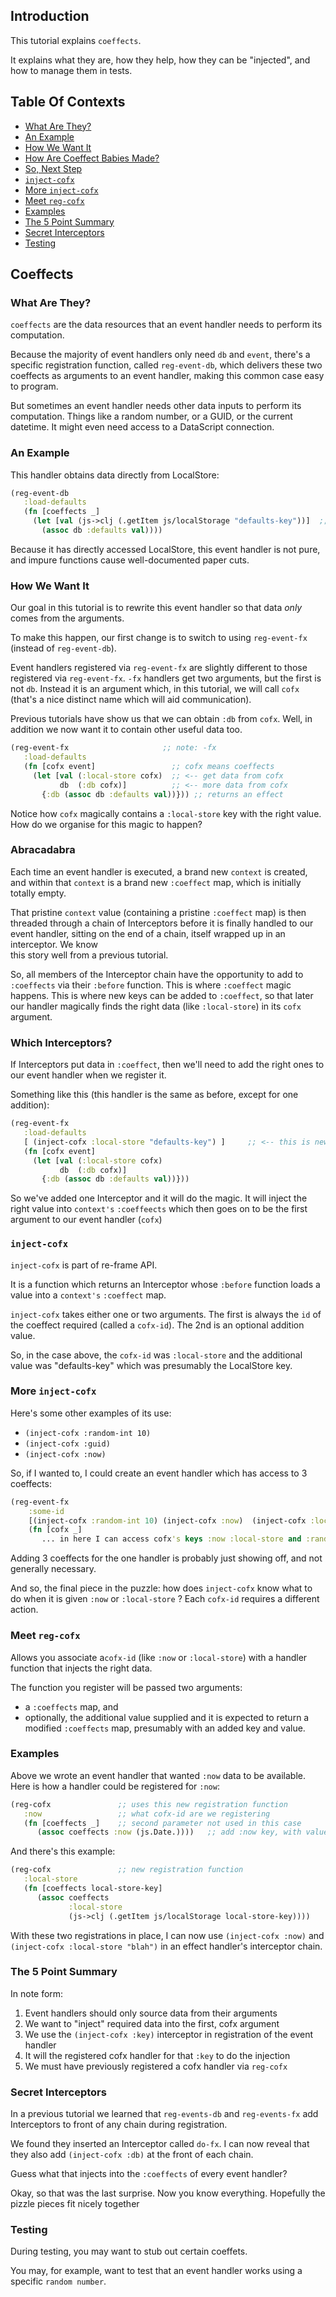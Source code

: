 ## Introduction

This tutorial explains `coeffects`.

It explains what they are, how they help, how they can be "injected", and how 
to manage them in tests.

## Table Of Contexts
 
  * [What Are They?](#what-are-they-)
  * [An Example](#an-example)
  * [How We Want It](#how-we-want-it)
  * [How Are Coeffect Babies Made?](#how-are-coeffect-babies-made-)
  * [So, Next Step](#so--next-step)
  * [`inject-cofx`](#-inject-cofx-)
  * [More `inject-cofx`](#more--inject-cofx-)
  * [Meet `reg-cofx`](#meet--reg-cofx-)
  * [Examples](#examples)
  * [The 5 Point Summary](#the-5-point-summary)
  * [Secret Interceptors](#secret-interceptors)
  * [Testing](#testing)

## Coeffects
 
### What Are They?

`coeffects` are the data resources that an event handler needs 
to perform its computation.

Because the majority of event handlers only need `db` and 
`event`, there's a specific registration function, called `reg-event-db`, 
which delivers these two coeffects as arguments to an event 
handler, making this common case easy to program.

But sometimes an event handler needs other data inputs
to perform its computation.  Things like a random number, or a GUID,
or the current datetime. It might even need access to a
DataScript connection.


###  An Example

This handler obtains data directly from LocalStore:
```clj
(reg-event-db
   :load-defaults
   (fn [coeffects _]
     (let [val (js->clj (.getItem js/localStorage "defaults-key"))]  ;; <-- Problem
       (assoc db :defaults val))))
```

Because it has directly accessed LocalStore, this event handler is not 
pure, and impure functions cause well-documented paper cuts. 

### How We Want It

Our goal in this tutorial is to rewrite this event handler so 
that data _only_ comes from the arguments.
 
To make this happen, our first change is to switch to
using `reg-event-fx` (instead of `reg-event-db`).

Event handlers registered via `reg-event-fx` are slightly 
different to those registered via `reg-event-fx`. `-fx` handlers 
get two arguments, but the first is not `db`. Instead it is an argument which, in 
this tutorial,  we will call `cofx` (that's a nice distinct name which will aid communication). 

Previous tutorials have show us that we can obtain `:db` from 
`cofx`.  Well, in addition we now want it to contain other useful data too. 
```clj
(reg-event-fx                     ;; note: -fx 
   :load-defaults
   (fn [cofx event]                 ;; cofx means coeffects
     (let [val (:local-store cofx)  ;; <-- get data from cofx
           db  (:db cofx)]          ;; <-- more data from cofx
       {:db (assoc db :defaults val))})) ;; returns an effect
```

Notice how `cofx` magically contains a `:local-store` key with the 
right value.  How do we organise for this magic to happen? 
 
### Abracadabra 

Each time an event handler is executed, a brand new `context` is created, and within that 
`context` is a brand new `:coeffect` map, which is initially totally empty.

That pristine `context` value (containing a pristine `:coeffect` map) is then threaded 
through a chain of Interceptors before it is finally handled to our event handler,
sitting on the end of a chain, itself wrapped up in an interceptor. We know  
this story well from a previous tutorial. 

So, all members of the Interceptor chain have the opportunity to add to `:coeffects` 
via their `:before` function.  This is where `:coeffect` magic happens. This is where 
new keys can be added to `:coeffect`, so that later our handler magically finds the 
right data (like `:local-store`) in its `cofx` argument.

### Which Interceptors?

If Interceptors put data in `:coeffect`, then we'll need to add the right ones to 
our event handler when we register it. 

Something like this (this handler is the same as before, except for one addition):    
```clj
(reg-event-fx                     
   :load-defaults
   [ (inject-cofx :local-store "defaults-key") ]     ;; <-- this is new
   (fn [cofx event]         
     (let [val (:local-store cofx)
           db  (:db cofx)]  
       {:db (assoc db :defaults val))})) 
```

So we've added one Interceptor and it will do the magic. It will inject the right 
value into `context's` `:coeffeects` which then goes on to be the first argument 
to our event handler (`cofx`) 


### `inject-cofx`

`inject-cofx` is part of re-frame API. 

It is a function which returns an Interceptor whose `:before` function loads 
a value into a `context's` `:coeffect` map.
 
`inject-cofx` takes either one or two arguments. The first is always the `id` of the coeffect 
required (called a `cofx-id`). The 2nd is an optional addition value. 

So, in the case above, the `cofx-id` was `:local-store`  and the additional value 
was "defaults-key" which was presumably the LocalStore key. 

### More `inject-cofx` 
 
Here's some other examples of its use:

  -  `(inject-cofx :random-int 10)` 
  -  `(inject-cofx :guid)`
  -  `(inject-cofx :now)`
  
So, if I wanted to,  I could create an event handler which has access to 3 coeffects:
```clj
(reg-event-fx 
    :some-id 
    [(inject-cofx :random-int 10) (inject-cofx :now)  (inject-cofx :local-store "blah")]  ;; 3
    (fn [cofx _]
       ... in here I can access cofx's keys :now :local-store and :random-int)) 
```

Adding 3 coeffects for the one handler is probably just showing off, and not generally necessary.  

And so, the final piece in the puzzle: how does `inject-cofx` know what to do when 
it is given `:now` or `:local-store` ? Each `cofx-id` requires a different action.

### Meet `reg-cofx`

Allows you associate a`cofx-id` (like `:now` or `:local-store`) with a 
handler function that injects the right data.    

The function you register will be passed two arguments:
  - a `:coeffects` map, and 
  - optionally, the additional value supplied
and it is expected to return a modified `:coeffects` map, presumably with an 
added key and value. 

### Examples

Above we wrote an event handler that wanted `:now` data to be available.  Here 
is how a handler could be registered for `:now`:
```clj 
(reg-cofx               ;; uses this new registration function
   :now                 ;; what cofx-id are we registering
   (fn [coeffects _]    ;; second parameter not used in this case
      (assoc coeffects :now (js.Date.))))   ;; add :now key, with value
```

And there's this example:
```clj 
(reg-cofx               ;; new registration function
   :local-store 
   (fn [coeffects local-store-key]
      (assoc coeffects 
             :local-store
             (js->clj (.getItem js/localStorage local-store-key))))
```


With these two registrations in place, I can now use `(inject-cofx :now)` and 
`(inject-cofx :local-store "blah")` in an effect handler's interceptor chain. 

### The 5 Point Summary

In note form:

  1. Event handlers should only source data from their arguments
  2. We want to "inject" required data into the first, cofx argument
  3. We use the `(inject-cofx :key)` interceptor in registration of the event handler
  4. It will the registered cofx handler for that `:key` to do the injection
  5. We must have previously registered a cofx handler via `reg-cofx`
  
 
### Secret Interceptors

In a previous tutorial we learned that `reg-events-db` 
and `reg-events-fx` add Interceptors to front of any chain during registration.

We found they inserted an Interceptor called `do-fx`. I can now reveal that 
they also add `(inject-cofx :db)` at the front of each chain.

Guess what that injects into the `:coeffects` of every event handler?

Okay, so that was the last surprise. Now you know everything.  Hopefully 
the pizzle pieces fit nicely together   

### Testing

During testing, you may want to stub out certain coeffets.

You may, for example, want to test that an event handler works 
using a specific `random number`.  


   
